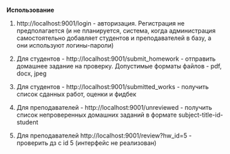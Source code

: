 **Использование**

1. http://localhost:9001/login - авторизация. Регистрация не предполагается (и не планируется, система, когда администрация самостоятельно добавляет студентов и преподавателей в базу, а они используют логины-пароли)

2. Для студентов - http://localhost:9001/submit_homework - отправить домашнее задание на проверку. Допустимые форматы файлов - pdf, docx, jpeg

3. Для студентов - http://localhost:9001/submitted_works - получить список сданных работ, оценки и фидбек

4. Для преподавателей - http://localhost:9001/unreviewed - получить список непроверенных домашних заданий в формате subject-title-id-student

5. Для преподавателей http://localhost:9001/review?hw_id=5 - проверить дз с id 5 (интерфейс не реализован)